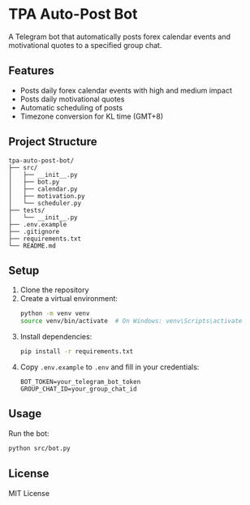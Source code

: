 # TPA Auto-Post Bot

A Telegram bot that automatically posts forex calendar events and motivational quotes to a specified group chat.

## Features

- Posts daily forex calendar events with high and medium impact
- Posts daily motivational quotes
- Automatic scheduling of posts
- Timezone conversion for KL time (GMT+8)

## Project Structure

```
tpa-auto-post-bot/
├── src/
│   ├── __init__.py
│   ├── bot.py
│   ├── calendar.py
│   ├── motivation.py
│   └── scheduler.py
├── tests/
│   └── __init__.py
├── .env.example
├── .gitignore
├── requirements.txt
└── README.md
```

## Setup

1. Clone the repository
2. Create a virtual environment:
   ```bash
   python -m venv venv
   source venv/bin/activate  # On Windows: venv\Scripts\activate
   ```
3. Install dependencies:
   ```bash
   pip install -r requirements.txt
   ```
4. Copy `.env.example` to `.env` and fill in your credentials:
   ```
   BOT_TOKEN=your_telegram_bot_token
   GROUP_CHAT_ID=your_group_chat_id
   ```

## Usage

Run the bot:
```bash
python src/bot.py
```

## License

MIT License

